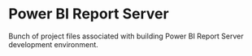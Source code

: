 # Power BI Report Server

Bunch of project files associated with building Power BI Report Server development environment. 

